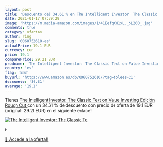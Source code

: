 ```yaml
---
layout: post
title: 'Descuento del 34.61 % en The Intelligent Investor: The Classic Te'
date: 2021-01-17 07:59:29
image: 'https://m.media-amazon.com/images/I/41EefqXW1xL._SL200_.jpg'
comments: true
category: ofertas
author: ring
slug: '0060752610-es'
actualPrice: 19.1 EUR
currency: EUR
price: 19.1
comparePrice: 29.21 EUR
prodname: 'The Intelligent Investor: The Classic Text on Value Investing  Edición Rough Cut '
country: 'es'
flag: '🇪🇸'
buyurl: 'https://www.amazon.es/dp/0060752610/?tag=tolees-21'
descuento: '34.61'
average: '19.1'
---
```


Tienes [The Intelligent Investor: The Classic Text on Value Investing  Edición Rough Cut ](https://www.amazon.es/dp/0060752610/?tag=tolees-21) con un 34.61 % de descuento con precio de oferta de 19.1 EUR (original: 29.21 EUR) en el siguiente enlace!

[![The Intelligent Investor: The Classic Te](https://m.media-amazon.com/images/I/41EefqXW1xL._SL200_.jpg)](https://www.amazon.es/dp/0060752610/?tag=tolees-21)

ℹ️:


[🛒 Accede a la oferta!!](https://www.amazon.es/dp/0060752610/?tag=tolees-21)
